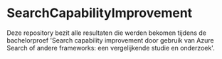 # SearchCapabilityImprovement

Deze repository bezit alle resultaten die werden bekomen tijdens de bachelorproef 'Search capability improvement door gebruik van	Azure Search of andere frameworks: een vergelijkende studie en onderzoek'.
